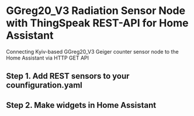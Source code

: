 # GGreg20_V3 Radiation Sensor Node with ThingSpeak REST-API for Home Assistant
Connecting Kyiv-based GGreg20_V3 Geiger counter sensor node to the Home Assistant via HTTP GET API

## Step 1. Add REST sensors to your counfiguration.yaml
## Step 2. Make widgets in Home Assistant
